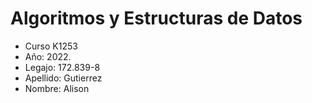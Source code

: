 # Algoritmos y Estructuras de Datos
 * Curso K1253
 * Año: 2022.
 * Legajo: 172.839-8
 * Apellido: Gutierrez
 * Nombre: Alison
